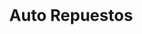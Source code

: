 ---
title: "Auto Repuestos"
url: /san-pedro-sula/auto-repuestos-3-avenida-no/
shop: piezas de automóviles
---